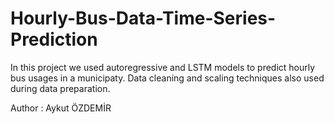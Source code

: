 # Hourly-Bus-Data-Time-Series-Prediction

In this project we used autoregressive and LSTM models to predict hourly bus usages in a municipaty. Data cleaning and scaling techniques also used during data preparation.

Author : Aykut ÖZDEMİR
